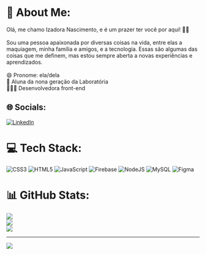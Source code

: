 # 💫 About Me:
Olá, me chamo Izadora Nascimento, e é um prazer ter você por aqui! 👋🏼<br><br>Sou uma pessoa apaixonada por diversas coisas na vida, entre elas a maquiagem, minha família e amigos, e a tecnologia. Essas são algumas das coisas que me definem, mas estou sempre aberta a novas experiências e aprendizados.<br><br>😄 Pronome: ela/dela<br>💛 Aluna da nona geração da Laboratória<br>👩🏽‍💻 Desenvolvedora front-end


## 🌐 Socials:
[![LinkedIn](https://img.shields.io/badge/LinkedIn-%230077B5.svg?logo=linkedin&logoColor=white)](https://linkedin.com/in/https://www.linkedin.com/in/izadora-santos-1758a318b/) 

# 💻 Tech Stack:
![CSS3](https://img.shields.io/badge/css3-%231572B6.svg?style=for-the-badge&logo=css3&logoColor=white) ![HTML5](https://img.shields.io/badge/html5-%23E34F26.svg?style=for-the-badge&logo=html5&logoColor=white) ![JavaScript](https://img.shields.io/badge/javascript-%23323330.svg?style=for-the-badge&logo=javascript&logoColor=%23F7DF1E) ![Firebase](https://img.shields.io/badge/firebase-%23039BE5.svg?style=for-the-badge&logo=firebase) ![NodeJS](https://img.shields.io/badge/node.js-6DA55F?style=for-the-badge&logo=node.js&logoColor=white) ![MySQL](https://img.shields.io/badge/mysql-%2300f.svg?style=for-the-badge&logo=mysql&logoColor=white) 	![Figma](https://img.shields.io/badge/figma-%23F24E1E.svg?style=for-the-badge&logo=figma&logoColor=white)
# 📊 GitHub Stats:
![](https://github-readme-stats.vercel.app/api?username=IzadoraNascimento&theme=onedark&hide_border=false&include_all_commits=true&count_private=true)<br/>
![](https://github-readme-streak-stats.herokuapp.com/?user=IzadoraNascimento&theme=onedark&hide_border=false)<br/>
![](https://github-readme-stats.vercel.app/api/top-langs/?username=IzadoraNascimento&theme=onedark&hide_border=false&include_all_commits=true&count_private=true&layout=compact)

---
[![](https://visitcount.itsvg.in/api?id=IzadoraNascimento&icon=0&color=0)](https://visitcount.itsvg.in)

<!-- Proudly created with GPRM ( https://gprm.itsvg.in ) -->
